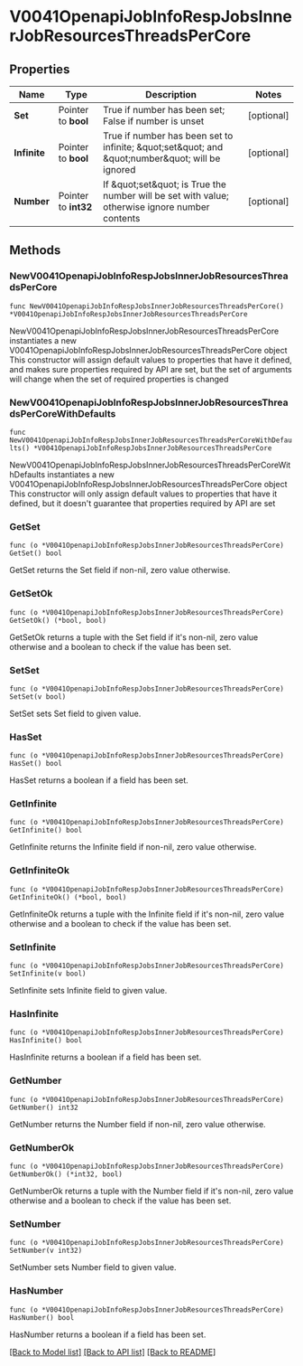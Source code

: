 # V0041OpenapiJobInfoRespJobsInnerJobResourcesThreadsPerCore

## Properties

Name | Type | Description | Notes
------------ | ------------- | ------------- | -------------
**Set** | Pointer to **bool** | True if number has been set; False if number is unset | [optional] 
**Infinite** | Pointer to **bool** | True if number has been set to infinite; \&quot;set\&quot; and \&quot;number\&quot; will be ignored | [optional] 
**Number** | Pointer to **int32** | If \&quot;set\&quot; is True the number will be set with value; otherwise ignore number contents | [optional] 

## Methods

### NewV0041OpenapiJobInfoRespJobsInnerJobResourcesThreadsPerCore

`func NewV0041OpenapiJobInfoRespJobsInnerJobResourcesThreadsPerCore() *V0041OpenapiJobInfoRespJobsInnerJobResourcesThreadsPerCore`

NewV0041OpenapiJobInfoRespJobsInnerJobResourcesThreadsPerCore instantiates a new V0041OpenapiJobInfoRespJobsInnerJobResourcesThreadsPerCore object
This constructor will assign default values to properties that have it defined,
and makes sure properties required by API are set, but the set of arguments
will change when the set of required properties is changed

### NewV0041OpenapiJobInfoRespJobsInnerJobResourcesThreadsPerCoreWithDefaults

`func NewV0041OpenapiJobInfoRespJobsInnerJobResourcesThreadsPerCoreWithDefaults() *V0041OpenapiJobInfoRespJobsInnerJobResourcesThreadsPerCore`

NewV0041OpenapiJobInfoRespJobsInnerJobResourcesThreadsPerCoreWithDefaults instantiates a new V0041OpenapiJobInfoRespJobsInnerJobResourcesThreadsPerCore object
This constructor will only assign default values to properties that have it defined,
but it doesn't guarantee that properties required by API are set

### GetSet

`func (o *V0041OpenapiJobInfoRespJobsInnerJobResourcesThreadsPerCore) GetSet() bool`

GetSet returns the Set field if non-nil, zero value otherwise.

### GetSetOk

`func (o *V0041OpenapiJobInfoRespJobsInnerJobResourcesThreadsPerCore) GetSetOk() (*bool, bool)`

GetSetOk returns a tuple with the Set field if it's non-nil, zero value otherwise
and a boolean to check if the value has been set.

### SetSet

`func (o *V0041OpenapiJobInfoRespJobsInnerJobResourcesThreadsPerCore) SetSet(v bool)`

SetSet sets Set field to given value.

### HasSet

`func (o *V0041OpenapiJobInfoRespJobsInnerJobResourcesThreadsPerCore) HasSet() bool`

HasSet returns a boolean if a field has been set.

### GetInfinite

`func (o *V0041OpenapiJobInfoRespJobsInnerJobResourcesThreadsPerCore) GetInfinite() bool`

GetInfinite returns the Infinite field if non-nil, zero value otherwise.

### GetInfiniteOk

`func (o *V0041OpenapiJobInfoRespJobsInnerJobResourcesThreadsPerCore) GetInfiniteOk() (*bool, bool)`

GetInfiniteOk returns a tuple with the Infinite field if it's non-nil, zero value otherwise
and a boolean to check if the value has been set.

### SetInfinite

`func (o *V0041OpenapiJobInfoRespJobsInnerJobResourcesThreadsPerCore) SetInfinite(v bool)`

SetInfinite sets Infinite field to given value.

### HasInfinite

`func (o *V0041OpenapiJobInfoRespJobsInnerJobResourcesThreadsPerCore) HasInfinite() bool`

HasInfinite returns a boolean if a field has been set.

### GetNumber

`func (o *V0041OpenapiJobInfoRespJobsInnerJobResourcesThreadsPerCore) GetNumber() int32`

GetNumber returns the Number field if non-nil, zero value otherwise.

### GetNumberOk

`func (o *V0041OpenapiJobInfoRespJobsInnerJobResourcesThreadsPerCore) GetNumberOk() (*int32, bool)`

GetNumberOk returns a tuple with the Number field if it's non-nil, zero value otherwise
and a boolean to check if the value has been set.

### SetNumber

`func (o *V0041OpenapiJobInfoRespJobsInnerJobResourcesThreadsPerCore) SetNumber(v int32)`

SetNumber sets Number field to given value.

### HasNumber

`func (o *V0041OpenapiJobInfoRespJobsInnerJobResourcesThreadsPerCore) HasNumber() bool`

HasNumber returns a boolean if a field has been set.


[[Back to Model list]](../README.md#documentation-for-models) [[Back to API list]](../README.md#documentation-for-api-endpoints) [[Back to README]](../README.md)



